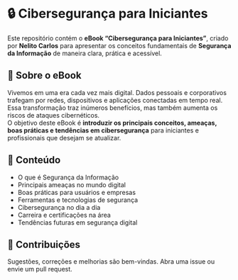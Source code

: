 # 🔒 Cibersegurança para Iniciantes  

Este repositório contém o **eBook “Cibersegurança para Iniciantes”**, criado por **Nelito Carlos** para apresentar os conceitos fundamentais de **Segurança da Informação** de maneira clara, prática e acessível.  

## 📖 Sobre o eBook  
Vivemos em uma era cada vez mais digital. Dados pessoais e corporativos trafegam por redes, dispositivos e aplicações conectadas em tempo real. Essa transformação traz inúmeros benefícios, mas também aumenta os riscos de ataques cibernéticos.  
O objetivo deste eBook é **introduzir os principais conceitos, ameaças, boas práticas e tendências em cibersegurança** para iniciantes e profissionais que desejam se atualizar.


## 📝 Conteúdo  
- O que é Segurança da Informação  
- Principais ameaças no mundo digital  
- Boas práticas para usuários e empresas  
- Ferramentas e tecnologias de segurança  
- Cibersegurança no dia a dia  
- Carreira e certificações na área  
- Tendências futuras em segurança digital  

## 🤝 Contribuições  
Sugestões, correções e melhorias são bem-vindas. Abra uma issue ou envie um pull request.
